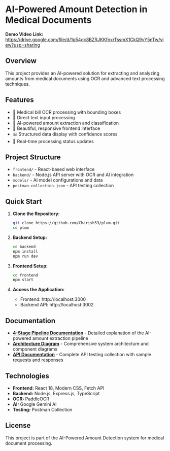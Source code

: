 # AI-Powered Amount Detection in Medical Documents

**Demo Video Link:** https://drive.google.com/file/d/1p54qc8BZRJKKfnxrTssmX1CkQ9vY5nTw/view?usp=sharing

## Overview

This project provides an AI-powered solution for extracting and analyzing amounts from medical documents using OCR and advanced text processing techniques.

## Features

- 🏥 Medical bill OCR processing with bounding boxes
- 📝 Direct text input processing  
- 🤖 AI-powered amount extraction and classification
- 🎨 Beautiful, responsive frontend interface
- 📊 Structured data display with confidence scores
- 🔄 Real-time processing status updates

## Project Structure

- `frontend/` - React-based web interface
- `backend/` - Node.js API server with OCR and AI integration
- `models/` - AI model configurations and data
- `postman-collection.json` - API testing collection

## Quick Start

1. **Clone the Repository:**
   ```bash
   git clone https://github.com/Charish53/plum.git
   cd plum
   ```

2. **Backend Setup:**
   ```bash
   cd backend
   npm install
   npm run dev
   ```

3. **Frontend Setup:**
   ```bash
   cd frontend
   npm start
   ```

4. **Access the Application:**
   - Frontend: http://localhost:3000
   - Backend API: http://localhost:3002

## Documentation

- **[4-Stage Pipeline Documentation](AI-Powered%20Amount%20Detection%20in%20Medical%20Documents.md)** - Detailed explanation of the AI-powered amount extraction pipeline
- **[Architecture Diagram](architecture-diagram.md)** - Comprehensive system architecture and component diagrams
- **[API Documentation](postman-collection.json)** - Complete API testing collection with sample requests and responses

## Technologies

- **Frontend:** React 18, Modern CSS, Fetch API
- **Backend:** Node.js, Express.js, TypeScript
- **OCR:** PaddleOCR
- **AI:** Google Gemini AI
- **Testing:** Postman Collection

## License

This project is part of the AI-Powered Amount Detection system for medical document processing.
